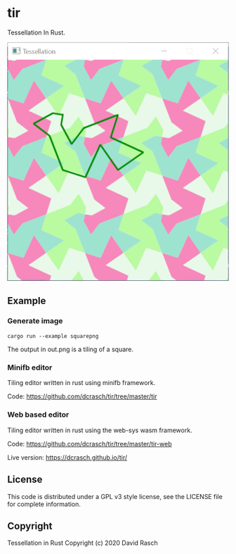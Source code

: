 # tir

Tessellation In Rust.

![tessellations-minifb.png](https://github.com/dcrasch/tir/blob/master/tessellations-minifb.png?raw=true)

## Example

### Generate image
```
cargo run --example squarepng
```

The output in out.png is a tiling of a square.

### Minifb editor

Tiling editor written in rust using minifb framework.

Code: https://github.com/dcrasch/tir/tree/master/tir

### Web based editor

Tiling editor written in rust using the web-sys wasm framework.

Code: https://github.com/dcrasch/tir/tree/master/tir-web

Live version: https://dcrasch.github.io/tir/
## License

This code is distributed under a GPL v3 style license, see the LICENSE file for complete information.

## Copyright

Tessellation in Rust Copyright (c) 2020 David Rasch
